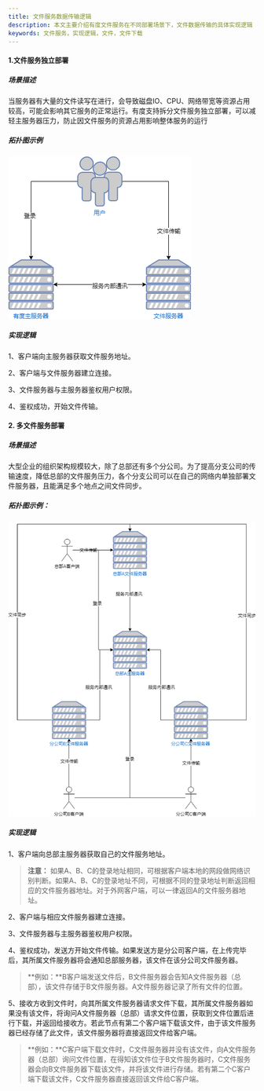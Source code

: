 ```yaml
---
title: 文件服务数据传输逻辑
description: 本文主要介绍有度文件服务在不同部署场景下，文件数据传输的具体实现逻辑
keywords: 文件服务，实现逻辑，文件，文件下载
---
```


#### 1.文件服务独立部署

##### 场景描述

当服务器有大量的文件读写在进行，会导致磁盘IO、CPU、网络带宽等资源占用较高，可能会影响其它服务的正常运行。有度支持拆分文件服务独立部署，可以减轻主服务器压力，防止因文件服务的资源占用影响整体服务的运行

##### 拓扑图示例

 ![文件服务独立部署](res/i01_00017/filesvralone.png)

##### 实现逻辑

1、客户端向主服务器获取文件服务地址。

2、客户端与文件服务器建立连接。

3、文件服务器与主服务器鉴权用户权限。

4、鉴权成功，开始文件传输。

#### 2. 多文件服务部署

##### 场景描述

大型企业的组织架构规模较大，除了总部还有多个分公司。为了提高分支公司的传输速度，降低总部的文件服务压力，各个分支公司可以在自己的网络内单独部署文件服务器，且能满足多个地点之间文件同步。

##### 拓扑图示例：

![多文件服务](res/i01_00017/filesvrdist.png)

##### 实现逻辑

1、客户端向总部主服务器获取自己的文件服务地址。

> **注意：** 如果A、B、C的登录地址相同，可根据客户端本地的网段做网络识别判断。如果A、B、C的登录地址不同，可根据不同的登录地址判断返回相应的文件服务器地址。对于外网客户端，可以一律返回A的文件服务器地址。

2、客户端与相应文件服务器建立连接。

3、文件服务器与主服务器鉴权用户权限。

4、鉴权成功，发送方开始文件传输。如果发送方是分公司客户端，在上传完毕后，其所属文件服务器将会通知总部服务器，该文件在该分公司文件服务器。

>**例如：**B客户端发送文件后，B文件服务器会告知A文件服务器（总部），该文件存储于B文件服务器。A文件服务器记录了所有文件的位置。

5、接收方收到文件时，向其所属文件服务器请求文件下载，其所属文件服务器如果没有该文件，将询问A文件服务器（总部）请求文件位置，获取到文件位置后进行下载，并返回给接收方。若此节点有第二个客户端下载该文件，由于该文件服务器已经存储了此文件，该文件服务器将直接返回文件给客户端。

>**例如：**C客户端下载文件时，C文件服务器并没有该文件，向A文件服务器（总部）询问文件位置，在得知该文件位于B文件服务器时，C文件服务器会向B文件服务器下载该文件，并将该文件进行存储。若有第二个C客户端下载该文件，C文件服务器直接返回该文件给C客户端。